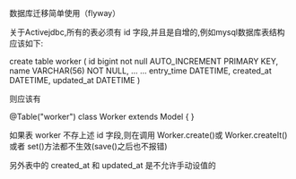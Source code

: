 
数据库迁移简单使用（flyway）

 关于Activejdbc,所有的表必须有 id 字段,并且是自增的,例如mysql数据库表结构应该如下:
 
 create table worker (
  id bigint not null AUTO_INCREMENT PRIMARY KEY,
  name VARCHAR(56) NOT NULL,
  ...
  ...
  entry_time DATETIME,
  created_at DATETIME,
  updated_at DATETIME
  )
  
  
  则应该有 
  
  @Table("worker")
  class Worker extends Model {  }
  
 如果表 worker 不存上述 id 字段,则在调用 Worker.create()或 Worker.createIt()
 或者 set()方法都不生效(save()之后也不报错)
 
 另外表中的 created_at 和 updated_at 是不允许手动设值的